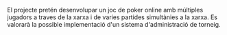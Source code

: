 El projecte pretén desenvolupar un joc de poker online amb múltiples jugadors a traves de la xarxa i de varies partides simultànies a la xarxa. Es valorarà la possible implementació d'un sistema d'administració de torneig.